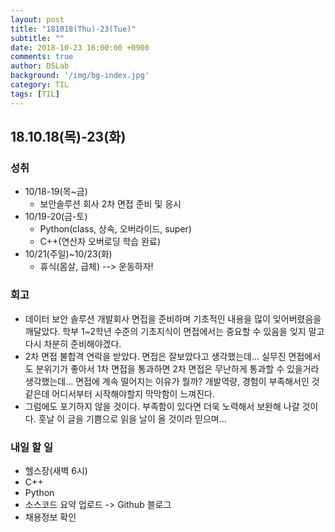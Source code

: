 ```yaml
---
layout: post
title: "181018(Thu)-23(Tue)"
subtitle: ""
date: 2018-10-23 16:00:00 +0900
comments: true
author: DSLab
background: '/img/bg-index.jpg'
category: TIL
tags: [TIL]
---
```


## 18.10.18(목)-23(화)
### 성취
  - 10/18-19(목~금)
    - 보안솔루션 회사 2차 면접 준비 및 응시
  - 10/19-20(금-토)
    - Python(class, 상속, 오버라이드, super)
    - C++(연산자 오버로딩 학습 완료)
  - 10/21(주일)~10/23(화)
    - 휴식(몸살, 급체) --> 운동하자!

### 회고
  - 데이터 보안 솔루션 개발회사 면접을 준비하며 기초적인 내용을 많이 잊어버렸음을 깨달았다. 학부 1~2학년 수준의 기초지식이 면접에서는 중요할 수 있음을 잊지 말고 다시 차분히 준비해야겠다.
  - 2차 면접 불합격 연락을 받았다. 면접은 잘보았다고 생각했는데... 실무진 면접에서도 분위기가 좋아서 1차 면접을 통과하면 2차 면접은 무난하게 통과할 수 있을거라 생각했는데... 면접에 계속 떨어지는 이유가 뭘까? 개발역량, 경험이 부족해서인 것 같은데 어디서부터 시작해야할지 막막함이 느껴진다.
  - 그럼에도 포기하지 않을 것이다. 부족함이 있다면 더욱 노력해서 보완해 나갈 것이다. 훗날 이 글을 기쁨으로 읽을 날이 올 것이라 믿으며...

### 내일 할 일
  - 헬스장(새벽 6시)
  - C++
  - Python
  - 소스코드 요약 업로드 -> Github 블로그
  - 채용정보 확인

